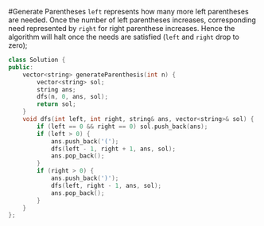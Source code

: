 #Generate Parentheses
`left` represents how many more left parentheses are needed. Once the number of left parentheses increases, corresponding need represented by `right` for right parenthese increases. Hence the algorithm will halt once the needs are satisfied (`left` and `right` drop to zero);
```C++
class Solution {
public:
    vector<string> generateParenthesis(int n) {
        vector<string> sol;
        string ans;
        dfs(n, 0, ans, sol);
        return sol;
    }
    void dfs(int left, int right, string& ans, vector<string>& sol) {
        if (left == 0 && right == 0) sol.push_back(ans);
        if (left > 0) {
            ans.push_back('(');
            dfs(left - 1, right + 1, ans, sol);
            ans.pop_back();
        }
        if (right > 0) {
            ans.push_back(')');
            dfs(left, right - 1, ans, sol);
            ans.pop_back();
        }
    }
};
```
